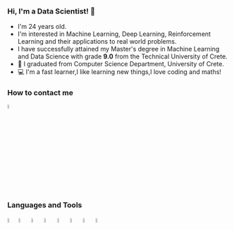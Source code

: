 ### Hi, I'm a Data Scientist! 👋


<link rel="stylesheet" type='text/css' href="https://cdn.jsdelivr.net/gh/devicons/devicon@latest/devicon.min.css" /> 

- I'm 24 years old.
- I'm interested in Machine Learning, Deep Learning, Reinforcement Learning and their applications to real world problems.
- I have successfully attained my Master's degree in Machine Learning and Data Science with grade <b>9.0</b> from the Technical University of Crete.
- 🌱 I graduated from Computer Science Department, University of Crete.
- :computer: I'm a fast learner,I like learning new things,I love coding and maths!


### How to contact me 

 <img height="5%" width="5%" src="https://cdn.jsdelivr.net/gh/devicons/devicon@latest/icons/linkedin/linkedin-original.svg" />


### Languages and Tools

<img height="5%" width="5%" src="https://cdn.jsdelivr.net/gh/devicons/devicon@latest/icons/python/python-original.svg"/><img height="5%" width="5%" src="https://cdn.jsdelivr.net/gh/devicons/devicon@latest/icons/tensorflow/tensorflow-original.svg"/> <img height="5%" width="5%" src="https://cdn.jsdelivr.net/gh/devicons/devicon@latest/icons/pytorch/pytorch-original.svg" />  <img height="5%" width="5%" src="https://cdn.jsdelivr.net/gh/devicons/devicon@latest/icons/linux/linux-original.svg" />  <img height="5%" width="5%" src="https://cdn.jsdelivr.net/gh/devicons/devicon@latest/icons/scikitlearn/scikitlearn-original.svg" />  <img height="5%" width="5%" src="https://cdn.jsdelivr.net/gh/devicons/devicon@latest/icons/c/c-original.svg" />  <img height="5%" width="5%" src="https://cdn.jsdelivr.net/gh/devicons/devicon@latest/icons/git/git-original.svg" />  <img height="5%" width="5%" src="https://cdn.jsdelivr.net/gh/devicons/devicon@latest/icons/azuresqldatabase/azuresqldatabase-original.svg" />
          
  


